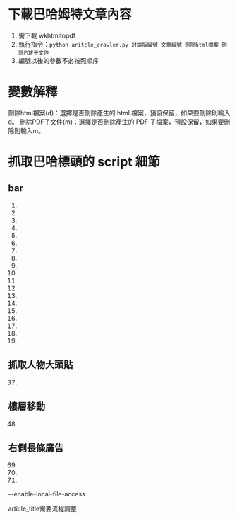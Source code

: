 # 下載巴哈姆特文章內容
1. 需下載 wkhtmltopdf
2. 執行指令：`python aritcle_crawler.py 討論版編號 文章編號 刪除html檔案 刪除PDF子文件`
3. 編號以後的參數不必按照順序

# 變數解釋
刪除html檔案(d)：選擇是否刪除產生的 html 檔案，預設保留，如果要刪除則輸入d。
刪除PDF子文件(m)：選擇是否刪除產生的 PDF 子檔案，預設保留，如果要刪除則輸入m。

# 抓取巴哈標頭的 script 細節
## bar
1. <script src="https://ajax.googleapis.com/ajax/libs/jquery/2.2.0/jquery.min.js"></script>
4. <script src="https://i2.bahamut.com.tw/js/plugins/js.cookie-2.1.4.js"></script>
6. <script src="https://i2.bahamut.com.tw/js/plugins/dialogify.min.js?v=1708584729"></script>
7. <script src="https://i2.bahamut.com.tw/js/user_login.js?v=1709623193"></script>
8. <script defer="" src="https://i2.bahamut.com.tw/js/notification_notice.js?v=1733301248"></script>
9. <script defer="" src="https://i2.bahamut.com.tw/js/BH_topBar_noegg.js?v=1733301248"></script>
10. <script defer="" src="https://i2.bahamut.com.tw/js/BH_mainmenu.js?v=1728375589"></script>
12. <script src="https://i2.bahamut.com.tw/js/util.js?v=1728288149"></script>
19. <script src="https://i2.bahamut.com.tw/js/signin_ad.js?v=1732498015"></script>
25. <script src="https://i2.bahamut.com.tw/js/plugins/popper_core-2.5.4.min.js?v=1610513978" type="text/javascript"></script>
26. <script src="https://i2.bahamut.com.tw/js/plugins/tippy-6.3.7.min.js?v=1663218249" type="text/javascript"></script>
32. <script src="https://i2.bahamut.com.tw/js/forum_lastBoard.js?v=1690959617" type="text/javascript"></script>
38. <script src="https://i2.bahamut.com.tw/JS/honorData.js?v=1731997000"></script>
39. <script src="https://i2.bahamut.com.tw/js/movetomobile.js"></script>
49. <script src="https://i2.bahamut.com.tw/js/forum_post.js?v=1733975140"></script>
50. <script src="https://i2.bahamut.com.tw/js/forum_common.js?v=1716448130"></script>
52. <script src="https://i2.bahamut.com.tw/js/forum_vote.js?v=1683002637"></script>
60. <script src="https://i2.bahamut.com.tw/js/plugins/sticker.js?v=1733991402"></script>
64. <script defer="" src="https://i2.bahamut.com.tw/js/creator.js?v=1728960765"></script>

## 抓取人物大頭貼
37. <script async="" src="https://i2.bahamut.com.tw/js/plugins/lazysizes-3.0.0.min.js"></script>

## 樓層移動
48. <script src="https://i2.bahamut.com.tw/js/forum_c.js?v=1732592887"></script>

## 右側長條廣告
69. <script async="async" src="https://securepubads.g.doubleclick.net/tag/js/gpt.js"></script>
70. <script>var googletag = googletag || {};googletag.cmd = googletag.cmd || [];</script>
71. <script>if (window.Cookies) {...}...</script>


--enable-local-file-access

article_title需要流程調整